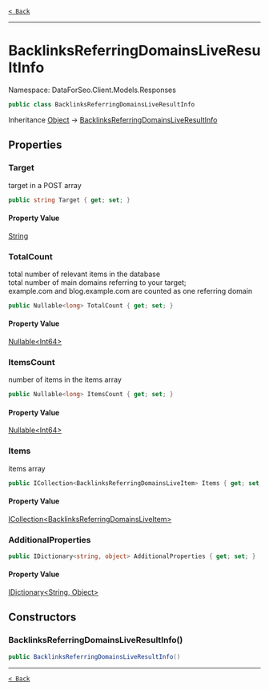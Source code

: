 [`< Back`](./)

---

# BacklinksReferringDomainsLiveResultInfo

Namespace: DataForSeo.Client.Models.Responses

```csharp
public class BacklinksReferringDomainsLiveResultInfo
```

Inheritance [Object](https://docs.microsoft.com/en-us/dotnet/api/system.object) → [BacklinksReferringDomainsLiveResultInfo](./dataforseo.client.models.responses.backlinksreferringdomainsliveresultinfo)

## Properties

### **Target**

target in a POST array

```csharp
public string Target { get; set; }
```

#### Property Value

[String](https://docs.microsoft.com/en-us/dotnet/api/system.string)<br>

### **TotalCount**

total number of relevant items in the database
 <br>total number of main domains referring to your target;
 <br>example.com and blog.example.com are counted as one referring domain

```csharp
public Nullable<long> TotalCount { get; set; }
```

#### Property Value

[Nullable&lt;Int64&gt;](https://docs.microsoft.com/en-us/dotnet/api/system.nullable-1)<br>

### **ItemsCount**

number of items in the items array

```csharp
public Nullable<long> ItemsCount { get; set; }
```

#### Property Value

[Nullable&lt;Int64&gt;](https://docs.microsoft.com/en-us/dotnet/api/system.nullable-1)<br>

### **Items**

items array

```csharp
public ICollection<BacklinksReferringDomainsLiveItem> Items { get; set; }
```

#### Property Value

[ICollection&lt;BacklinksReferringDomainsLiveItem&gt;](./dataforseo.client.models.backlinksreferringdomainsliveitem)<br>

### **AdditionalProperties**

```csharp
public IDictionary<string, object> AdditionalProperties { get; set; }
```

#### Property Value

[IDictionary&lt;String, Object&gt;](https://docs.microsoft.com/en-us/dotnet/api/system.collections.generic.idictionary-2)<br>

## Constructors

### **BacklinksReferringDomainsLiveResultInfo()**

```csharp
public BacklinksReferringDomainsLiveResultInfo()
```

---

[`< Back`](./)
